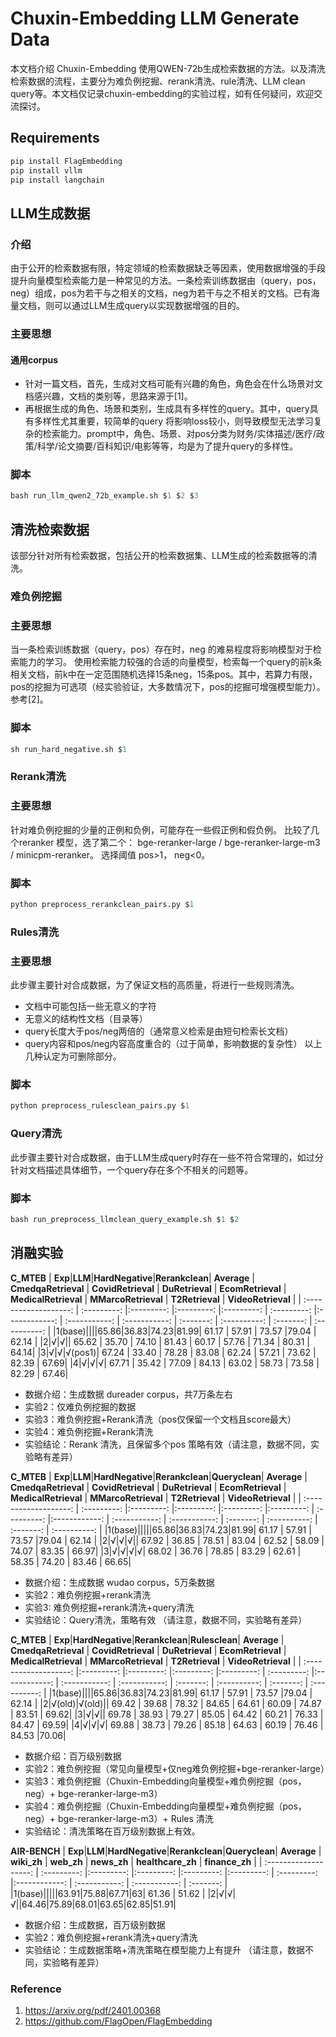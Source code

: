 # Chuxin-Embedding LLM Generate Data

<!-- Provide a quick summary of what the model is/does. -->
本文档介绍 Chuxin-Embedding 使用QWEN-72b生成检索数据的方法。以及清洗检索数据的流程，主要分为难负例挖掘、rerank清洗、rule清洗、LLM clean query等。本文档仅记录chuxin-embedding的实验过程，如有任何疑问，欢迎交流探讨。

## Requirements
```python
pip install FlagEmbedding
pip install vllm
pip install langchain
```

## LLM生成数据
### 介绍
由于公开的检索数据有限，特定领域的检索数据缺乏等因素，使用数据增强的手段提升向量模型检索能力是一种常见的方法。一条检索训练数据由（query，pos，neg）组成，pos为若干与之相关的文档，neg为若干与之不相关的文档。已有海量文档，则可以通过LLM生成query以实现数据增强的目的。

### 主要思想
#### 通用corpus
- 针对一篇文档，首先，生成对文档可能有兴趣的角色，角色会在什么场景对文档感兴趣，文档的类别等，思路来源于[1]。
- 再根据生成的角色、场景和类别，生成具有多样性的query。其中，query具有多样性尤其重要，较简单的query 将影响loss较小，则导致模型无法学习复杂的检索能力。prompt中，角色、场景、对pos分类为财务/实体描述/医疗/政策/科学/论文摘要/百科知识/电影等等，均是为了提升query的多样性。

### 脚本
```python
bash run_llm_qwen2_72b_example.sh $1 $2 $3
```



## 清洗检索数据
该部分针对所有检索数据，包括公开的检索数据集、LLM生成的检索数据等的清洗。

### 难负例挖掘
### 主要思想
当一条检索训练数据（query，pos）存在时，neg 的难易程度将影响模型对于检索能力的学习。
使用检索能力较强的合适的向量模型，检索每一个query的前k条相关文档，前k中在一定范围随机选择15条neg，15条pos。其中，若算力有限，pos的挖掘为可选项（经实验验证，大多数情况下，pos的挖掘可增强模型能力）。参考[2]。
### 脚本
```python
sh run_hard_negative.sh $1
```

### Rerank清洗
### 主要思想
针对难负例挖掘的少量的正例和负例，可能存在一些假正例和假负例。
比较了几个reranker 模型，选了第二个： bge-reranker-large / bge-reranker-large-m3 / minicpm-reranker。
选择阈值  pos>1， neg<0。
### 脚本
```python
python preprocess_rerankclean_pairs.py $1
```

### Rules清洗
### 主要思想
此步骤主要针对合成数据，为了保证文档的高质量，将进行一些规则清洗。
- 文档中可能包括一些无意义的字符
- 无意义的结构性文档（目录等）
- query长度大于pos/neg两倍的（通常意义检索是由短句检索长文档）
- query内容和pos/neg内容高度重合的（过于简单，影响数据的复杂性）
以上几种认定为可删除部分。
### 脚本
```python
python preprocess_rulesclean_pairs.py $1
```

### Query清洗
此步骤主要针对合成数据，由于LLM生成query时存在一些不符合常理的，如过分针对文档描述具体细节，一个query存在多个不相关的问题等。
### 脚本
```python
bash run_preprocess_llmclean_query_example.sh $1 $2
```

## 消融实验

**C_MTEB**
| **Exp**|**LLM**|**HardNegative**|**Rerankclean**| **Average** | **CmedqaRetrieval** | **CovidRetrieval** | **DuRetrieval** | **EcomRetrieval**   | **MedicalRetrieval** | **MMarcoRetrieval** | **T2Retrieval** | **VideoRetrieval** |
| :-------------------: | :---------: |:---------: |:---------: |:---------: | :---------: |:------------: | :-----------: | :-----------: | :-------: | :----------: | :-------: | :----------: |
|1(base)||||65.86|36.83|74.23|81.99| 61.17  |  57.91 | 73.57 |79.04    | 62.14 |
|2|√|√|| 65.62 |  35.70   | 74.10 | 81.43 | 60.17 | 57.76 |  71.34 | 80.31 | 64.14|
|3|√|√|√(pos1)| 67.24 |  33.40   | 78.28 | 83.08 | 62.24 | 57.21 |  73.62 | 82.39 | 67.69|
|4|√|√|√| 67.71 |  35.42   | 77.09 | 84.13 | 63.02 | 58.73 |  73.58 | 82.29 | 67.46|

- 数据介绍：生成数据 dureader corpus，共7万条左右
- 实验2：仅难负例挖掘的数据
- 实验3：难负例挖掘+Rerank清洗（pos仅保留一个文档且score最大）
- 实验4：难负例挖掘+Rerank清洗
- 实验结论：Rerank 清洗，且保留多个pos 策略有效（请注意，数据不同，实验略有差异）


**C_MTEB**
| **Exp**|**LLM**|**HardNegative**|**Rerankclean**|**Queryclean**| **Average** | **CmedqaRetrieval** | **CovidRetrieval** | **DuRetrieval** | **EcomRetrieval**   | **MedicalRetrieval** | **MMarcoRetrieval** | **T2Retrieval** | **VideoRetrieval** |
| :-------------------: | :---------: |:---------: |:---------: |:---------: |:---------: | :---------: |:------------: | :-----------: | :-----------: | :-------: | :----------: | :-------: | :----------: |
|1(base)|||||65.86|36.83|74.23|81.99| 61.17  |  57.91 | 73.57 |79.04    | 62.14 |
|2|√|√|√|| 67.92 |  36.85   | 78.51 | 83.04 | 62.52 | 58.09 |  74.07 | 83.35 | 66.97|
|3|√|√|√|√| 68.02 |  36.76  | 78.85 | 83.29 | 62.61 | 58.35 |  74.20 | 83.46 | 66.65|

- 数据介绍：生成数据 wudao corpus，5万条数据
- 实验2：难负例挖掘+rerank清洗
- 实验3: 难负例挖掘+rerank清洗+query清洗
- 实验结论：Query清洗，策略有效 （请注意，数据不同，实验略有差异）

**C_MTEB**
| **Exp**|**HardNegative**|**Rerankclean**|**Rulesclean**| **Average** | **CmedqaRetrieval** | **CovidRetrieval** | **DuRetrieval** | **EcomRetrieval**   | **MedicalRetrieval** | **MMarcoRetrieval** | **T2Retrieval** | **VideoRetrieval** |
| :-------------------: |:---------: |:---------: |:---------: |:---------: | :---------: |:------------: | :-----------: | :-----------: | :-------: | :----------: | :-------: | :----------: |
|1(base)||||65.86|36.83|74.23|81.99| 61.17  |  57.91 | 73.57 |79.04    | 62.14 |
|2|√(old)|√(old)|| 69.42 | 39.68 | 78.32 | 84.65 | 64.61 | 60.09 | 74.87  | 83.51 | 69.62|
|3|√|√|| 69.78 |  38.93  | 79.27 | 85.05 | 64.42 | 60.21 |  76.33 | 84.47 | 69.59|
|4|√|√|√| 69.88 |  38.73  | 79.26 | 85.18 | 64.63 | 60.19 |  76.46 | 84.53 |70.06|

- 数据介绍：百万级别数据
- 实验2：难负例挖掘（常见向量模型+仅neg难负例挖掘+bge-reranker-large）
- 实验3：难负例挖掘（Chuxin-Embedding向量模型+难负例挖掘（pos，neg）+ bge-reranker-large-m3）
- 实验4：难负例挖掘（Chuxin-Embedding向量模型+难负例挖掘（pos，neg）+ bge-reranker-large-m3）+ Rules 清洗
- 实验结论：清洗策略在百万级别数据上有效。

**AIR-BENCH**
| **Exp**|**LLM**|**HardNegative**|**Rerankclean**|**Queryclean**| **Average** | **wiki_zh** | **web_zh** | **news_zh** | **healthcare_zh**   | **finance_zh** |
| :-------------------: | :---------: |:---------: |:---------: |:---------: |:---------: | :---------: |:------------: | :-----------: | :-----------: | :-------: |
|1(base)|||||63.91|75.88|67.71|63| 61.36  |  51.62 |
|2|√|√|√||64.46|75.89|68.01|63.65|62.85|51.91|

- 数据介绍：生成数据，百万级别数据
- 实验2：难负例挖掘+rerank清洗+query清洗
- 实验结论：生成数据策略+清洗策略在模型能力上有提升 （请注意，数据不同，实验略有差异）


### Reference
1. https://arxiv.org/pdf/2401.00368
2. https://github.com/FlagOpen/FlagEmbedding




